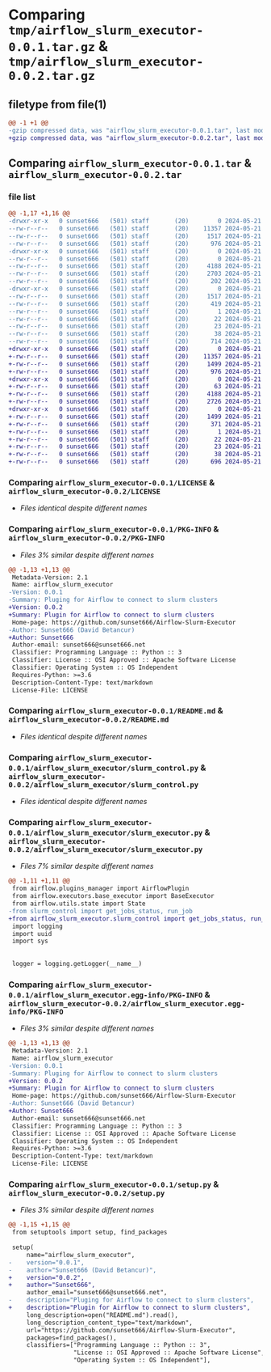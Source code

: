 # Comparing `tmp/airflow_slurm_executor-0.0.1.tar.gz` & `tmp/airflow_slurm_executor-0.0.2.tar.gz`

## filetype from file(1)

```diff
@@ -1 +1 @@
-gzip compressed data, was "airflow_slurm_executor-0.0.1.tar", last modified: Tue May 21 17:26:11 2024, max compression
+gzip compressed data, was "airflow_slurm_executor-0.0.2.tar", last modified: Tue May 21 18:09:05 2024, max compression
```

## Comparing `airflow_slurm_executor-0.0.1.tar` & `airflow_slurm_executor-0.0.2.tar`

### file list

```diff
@@ -1,17 +1,16 @@
-drwxr-xr-x   0 sunset666   (501) staff       (20)        0 2024-05-21 17:26:11.311132 airflow_slurm_executor-0.0.1/
--rw-r--r--   0 sunset666   (501) staff       (20)    11357 2024-05-21 16:59:13.000000 airflow_slurm_executor-0.0.1/LICENSE
--rw-r--r--   0 sunset666   (501) staff       (20)     1517 2024-05-21 17:26:11.310791 airflow_slurm_executor-0.0.1/PKG-INFO
--rw-r--r--   0 sunset666   (501) staff       (20)      976 2024-05-21 17:12:43.000000 airflow_slurm_executor-0.0.1/README.md
-drwxr-xr-x   0 sunset666   (501) staff       (20)        0 2024-05-21 17:26:11.308399 airflow_slurm_executor-0.0.1/airflow_slurm_executor/
--rw-r--r--   0 sunset666   (501) staff       (20)        0 2024-05-21 16:35:00.000000 airflow_slurm_executor-0.0.1/airflow_slurm_executor/__init__.py
--rw-r--r--   0 sunset666   (501) staff       (20)     4188 2024-05-21 16:31:17.000000 airflow_slurm_executor-0.0.1/airflow_slurm_executor/slurm_control.py
--rw-r--r--   0 sunset666   (501) staff       (20)     2703 2024-05-21 16:39:04.000000 airflow_slurm_executor-0.0.1/airflow_slurm_executor/slurm_executor.py
--rw-r--r--   0 sunset666   (501) staff       (20)      202 2024-05-21 16:39:04.000000 airflow_slurm_executor-0.0.1/airflow_slurm_executor/slurm_executor_plugin.py
-drwxr-xr-x   0 sunset666   (501) staff       (20)        0 2024-05-21 17:26:11.310415 airflow_slurm_executor-0.0.1/airflow_slurm_executor.egg-info/
--rw-r--r--   0 sunset666   (501) staff       (20)     1517 2024-05-21 17:26:11.000000 airflow_slurm_executor-0.0.1/airflow_slurm_executor.egg-info/PKG-INFO
--rw-r--r--   0 sunset666   (501) staff       (20)      419 2024-05-21 17:26:11.000000 airflow_slurm_executor-0.0.1/airflow_slurm_executor.egg-info/SOURCES.txt
--rw-r--r--   0 sunset666   (501) staff       (20)        1 2024-05-21 17:26:11.000000 airflow_slurm_executor-0.0.1/airflow_slurm_executor.egg-info/dependency_links.txt
--rw-r--r--   0 sunset666   (501) staff       (20)       22 2024-05-21 17:26:11.000000 airflow_slurm_executor-0.0.1/airflow_slurm_executor.egg-info/requires.txt
--rw-r--r--   0 sunset666   (501) staff       (20)       23 2024-05-21 17:26:11.000000 airflow_slurm_executor-0.0.1/airflow_slurm_executor.egg-info/top_level.txt
--rw-r--r--   0 sunset666   (501) staff       (20)       38 2024-05-21 17:26:11.311205 airflow_slurm_executor-0.0.1/setup.cfg
--rw-r--r--   0 sunset666   (501) staff       (20)      714 2024-05-21 17:25:24.000000 airflow_slurm_executor-0.0.1/setup.py
+drwxr-xr-x   0 sunset666   (501) staff       (20)        0 2024-05-21 18:09:05.495353 airflow_slurm_executor-0.0.2/
+-rw-r--r--   0 sunset666   (501) staff       (20)    11357 2024-05-21 16:59:13.000000 airflow_slurm_executor-0.0.2/LICENSE
+-rw-r--r--   0 sunset666   (501) staff       (20)     1499 2024-05-21 18:09:05.495045 airflow_slurm_executor-0.0.2/PKG-INFO
+-rw-r--r--   0 sunset666   (501) staff       (20)      976 2024-05-21 17:12:43.000000 airflow_slurm_executor-0.0.2/README.md
+drwxr-xr-x   0 sunset666   (501) staff       (20)        0 2024-05-21 18:09:05.492074 airflow_slurm_executor-0.0.2/airflow_slurm_executor/
+-rw-r--r--   0 sunset666   (501) staff       (20)       63 2024-05-21 18:07:29.000000 airflow_slurm_executor-0.0.2/airflow_slurm_executor/__init__.py
+-rw-r--r--   0 sunset666   (501) staff       (20)     4188 2024-05-21 16:31:17.000000 airflow_slurm_executor-0.0.2/airflow_slurm_executor/slurm_control.py
+-rw-r--r--   0 sunset666   (501) staff       (20)     2726 2024-05-21 18:07:29.000000 airflow_slurm_executor-0.0.2/airflow_slurm_executor/slurm_executor.py
+drwxr-xr-x   0 sunset666   (501) staff       (20)        0 2024-05-21 18:09:05.494696 airflow_slurm_executor-0.0.2/airflow_slurm_executor.egg-info/
+-rw-r--r--   0 sunset666   (501) staff       (20)     1499 2024-05-21 18:09:05.000000 airflow_slurm_executor-0.0.2/airflow_slurm_executor.egg-info/PKG-INFO
+-rw-r--r--   0 sunset666   (501) staff       (20)      371 2024-05-21 18:09:05.000000 airflow_slurm_executor-0.0.2/airflow_slurm_executor.egg-info/SOURCES.txt
+-rw-r--r--   0 sunset666   (501) staff       (20)        1 2024-05-21 18:09:05.000000 airflow_slurm_executor-0.0.2/airflow_slurm_executor.egg-info/dependency_links.txt
+-rw-r--r--   0 sunset666   (501) staff       (20)       22 2024-05-21 18:09:05.000000 airflow_slurm_executor-0.0.2/airflow_slurm_executor.egg-info/requires.txt
+-rw-r--r--   0 sunset666   (501) staff       (20)       23 2024-05-21 18:09:05.000000 airflow_slurm_executor-0.0.2/airflow_slurm_executor.egg-info/top_level.txt
+-rw-r--r--   0 sunset666   (501) staff       (20)       38 2024-05-21 18:09:05.495411 airflow_slurm_executor-0.0.2/setup.cfg
+-rw-r--r--   0 sunset666   (501) staff       (20)      696 2024-05-21 18:08:21.000000 airflow_slurm_executor-0.0.2/setup.py
```

### Comparing `airflow_slurm_executor-0.0.1/LICENSE` & `airflow_slurm_executor-0.0.2/LICENSE`

 * *Files identical despite different names*

### Comparing `airflow_slurm_executor-0.0.1/PKG-INFO` & `airflow_slurm_executor-0.0.2/PKG-INFO`

 * *Files 3% similar despite different names*

```diff
@@ -1,13 +1,13 @@
 Metadata-Version: 2.1
 Name: airflow_slurm_executor
-Version: 0.0.1
-Summary: Pluging for Airflow to connect to slurm clusters
+Version: 0.0.2
+Summary: Plugin for Airflow to connect to slurm clusters
 Home-page: https://github.com/sunset666/Airflow-Slurm-Executor
-Author: Sunset666 (David Betancur)
+Author: Sunset666
 Author-email: sunset666@sunset666.net
 Classifier: Programming Language :: Python :: 3
 Classifier: License :: OSI Approved :: Apache Software License
 Classifier: Operating System :: OS Independent
 Requires-Python: >=3.6
 Description-Content-Type: text/markdown
 License-File: LICENSE
```

### Comparing `airflow_slurm_executor-0.0.1/README.md` & `airflow_slurm_executor-0.0.2/README.md`

 * *Files identical despite different names*

### Comparing `airflow_slurm_executor-0.0.1/airflow_slurm_executor/slurm_control.py` & `airflow_slurm_executor-0.0.2/airflow_slurm_executor/slurm_control.py`

 * *Files identical despite different names*

### Comparing `airflow_slurm_executor-0.0.1/airflow_slurm_executor/slurm_executor.py` & `airflow_slurm_executor-0.0.2/airflow_slurm_executor/slurm_executor.py`

 * *Files 7% similar despite different names*

```diff
@@ -1,11 +1,11 @@
 from airflow.plugins_manager import AirflowPlugin
 from airflow.executors.base_executor import BaseExecutor
 from airflow.utils.state import State
-from slurm_control import get_jobs_status, run_job
+from airflow_slurm_executor.slurm_control import get_jobs_status, run_job
 import logging
 import uuid
 import sys
 
 
 logger = logging.getLogger(__name__)
```

### Comparing `airflow_slurm_executor-0.0.1/airflow_slurm_executor.egg-info/PKG-INFO` & `airflow_slurm_executor-0.0.2/airflow_slurm_executor.egg-info/PKG-INFO`

 * *Files 3% similar despite different names*

```diff
@@ -1,13 +1,13 @@
 Metadata-Version: 2.1
 Name: airflow_slurm_executor
-Version: 0.0.1
-Summary: Pluging for Airflow to connect to slurm clusters
+Version: 0.0.2
+Summary: Plugin for Airflow to connect to slurm clusters
 Home-page: https://github.com/sunset666/Airflow-Slurm-Executor
-Author: Sunset666 (David Betancur)
+Author: Sunset666
 Author-email: sunset666@sunset666.net
 Classifier: Programming Language :: Python :: 3
 Classifier: License :: OSI Approved :: Apache Software License
 Classifier: Operating System :: OS Independent
 Requires-Python: >=3.6
 Description-Content-Type: text/markdown
 License-File: LICENSE
```

### Comparing `airflow_slurm_executor-0.0.1/setup.py` & `airflow_slurm_executor-0.0.2/setup.py`

 * *Files 3% similar despite different names*

```diff
@@ -1,15 +1,15 @@
 from setuptools import setup, find_packages
 
 setup(
     name="airflow_slurm_executor",
-    version="0.0.1",
-    author="Sunset666 (David Betancur)",
+    version="0.0.2",
+    author="Sunset666",
     author_email="sunset666@sunset666.net",
-    description="Pluging for Airflow to connect to slurm clusters",
+    description="Plugin for Airflow to connect to slurm clusters",
     long_description=open("README.md").read(),
     long_description_content_type="text/markdown",
     url="https://github.com/sunset666/Airflow-Slurm-Executor",
     packages=find_packages(),
     classifiers=["Programming Language :: Python :: 3",
                  "License :: OSI Approved :: Apache Software License",
                  "Operating System :: OS Independent"],
```


